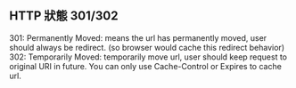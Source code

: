 ## HTTP 狀態 301/302 

301: Permanently Moved: means the url has permanently moved, user should always be redirect. (so browser would cache this redirect behavior)
302: Temporarily Moved: temporarily move url, user should keep request to original URI in future. You can only use Cache-Control or Expires to cache url.

